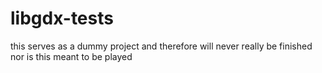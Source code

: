 # libgdx-tests
this serves as a dummy project and therefore will never really be finished nor is this meant to be played
